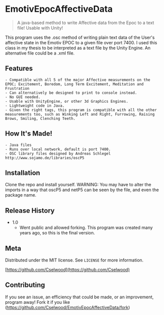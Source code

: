 # EmotivEpocAffectiveData
> A java-based method to write Affective data from the Epoc to a text file! Usable with Unity!

This program uses the .osc method of writing plain text data of the User's affective state in the Emotiv EPOC to a given file over port 7400. I used this class in my thesis to be interpreted as a text file by the Unity Engine. An alternative file could be a .xml file.

## Features

    - Compatible with all 5 of the major Affective measurements on the EPOC; Excitement, Boredom, Long Term Excitement, Meditation and Frustration
    - Can alternatively be designed to print to console instead.
    - No GUI needed.
    - Usable with UnityEngine, or other 3d Graphics Engines.
    - Lightweight code in Java.
    - Given the right tags, this program is compatible with all the other measurements too, such as Winking Left and Right, Furrowing, Raising Brows, Smiling, Clenching Teeth.

## How It's Made!

    - Java files
    - Runs over local network, default is port 7400.
    - OSC library files designed by Andreas Schlegel http://www.sojamo.de/libraries/oscP5

## Installation

Clone the repo and install yourself. WARNING: You may have to alter the imports in a way that oscP5 and netP5 can be seen by the file, and even the package name.

## Release History
* 1.0
   * Went public and allowed forking. This program was created many years ago, so this is the final version.

## Meta

Distributed under the MIT license. See ``LICENSE`` for more information.

[https://github.com/Cselwood](https://github.com/Cselwood)

## Contributing

If you see an issue, an efficiency that could be made, or an improvement, program away!
Fork it if you like (<https://github.com/Cselwood/EmotivEpocAffectiveData/fork>)
